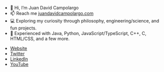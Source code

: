 - 👋 Hi, I’m Juan David Campolargo
- 📫 Reach me [juandavidcampolargo.com](https://www.juandavidcampolargo.com/)
- 💻 Exploring my curiosity through philosophy, engineering/science, and fun projects.
- 🏁 Experienced with Java, Python, JavaScript/TypeScript, C++, C, HTML/CSS, and a few more.


* [Website](https://juandavidcampolargo.com)
* [Twitter](https://twitter.com/jdcampolargo)
* [LinkedIn](https://linkedin.com/in/jdcampolargo)
* [YouTube](https://www.youtube.com/channel/UCU87CN_FxGC1q3hzWM0CCDA/featured)

<!---
jdcampolargo/jdcampolargo is a ✨ special ✨ repository because its `README.md` (this file) appears on your GitHub profile.
You can click the Preview link to take a look at your changes.
--->
